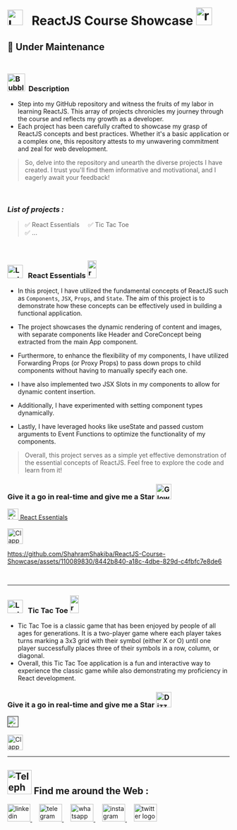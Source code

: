 #  <img src="https://raw.githubusercontent.com/Tarikul-Islam-Anik/Telegram-Animated-Emojis/main/Objects/Laptop.webp" alt="Laptop" width="35" /> &nbsp; ReactJS Course Showcase   <img src="https://skillicons.dev/icons?i=react" height="40" alt="react logo" height="40" width="36"  />

## 🚧 Under Maintenance <br/><br/>
<!----------------------------------------- Description ---------------------------------------->
### <img src="https://raw.githubusercontent.com/Tarikul-Islam-Anik/Animated-Fluent-Emojis/master/Emojis/Symbols/Bubbles.png" alt="Bubbles" width="40" height="40" />&nbsp; Description
- Step into my GitHub repository and witness the fruits of my labor in learning ReactJS. This array of projects chronicles my journey through the course and reflects my growth as a developer.
- Each project has been carefully crafted to showcase my grasp of ReactJS concepts and best practices. Whether it's a basic application or a complex one, this repository attests to my unwavering commitment and zeal for web development.
  
>  So, delve into the repository and unearth the diverse projects I have created. I trust you'll find them informative and motivational, and I eagerly await your feedback!

<br/>

 ### _List of projects :_ 
 > ✅ React Essentials &nbsp;&nbsp;&nbsp; ✅ Tic Tac Toe <br/>
 > ✅ ... &nbsp;&nbsp;&nbsp; 
    
<br/>

<!--=====================  React Essentials =============================-->
### <img src="https://raw.githubusercontent.com/Tarikul-Islam-Anik/Telegram-Animated-Emojis/main/Objects/Laptop.webp" alt="Laptop" width="35" height="30"  /> &nbsp; React Essentials <img src="https://skillicons.dev/icons?i=react" height="40" alt="react logo" width="20"  />
- In this project, I have utilized the fundamental concepts of ReactJS such as `Components`, `JSX`, `Props`, and `State`. The aim of this project is to demonstrate how these concepts can be effectively used in building a functional application.

- The project showcases the dynamic rendering of content and images, with separate components like Header and CoreConcept being extracted from the main App component.
- Furthermore, to enhance the flexibility of my components, I have utilized Forwarding Props (or Proxy Props) to pass down props to child components without having to manually specify each one.
- I have also implemented two JSX Slots in my components to allow for dynamic content insertion.
- Additionally, I have experimented with setting component types dynamically.
- Lastly, I have leveraged hooks like useState and passed custom arguments to Event Functions to optimize the functionality of my components.
> Overall, this project serves as a simple yet effective demonstration of the essential concepts of ReactJS. Feel free to explore the code and learn from it!

<!-------- try it live -------->
 ### Give it a go in real-time and give me a Star <img src="https://raw.githubusercontent.com/Tarikul-Islam-Anik/Animated-Fluent-Emojis/master/Emojis/Travel%20and%20places/Glowing%20Star.png" alt="Glowing Star" width="35"  />
 <a href="https://react-essentials-shahram.netlify.app" target="_blank">
   <img src="https://raw.githubusercontent.com/Tarikul-Islam-Anik/Telegram-Animated-Emojis/main/Objects/Light%20Bulb.webp" alt="Light Bulb" width="25" height="25" /> React Essentials
</a> <br/><br/>
  
<!--------- Video --------->
<img src="https://raw.githubusercontent.com/Tarikul-Islam-Anik/Telegram-Animated-Emojis/main/Objects/Clapper%20Board.webp" alt="Clapper Board" width="35" />

https://github.com/ShahramShakiba/ReactJS-Course-Showcase/assets/110089830/8442b840-a18c-4dbe-829d-c4fbfc7e8de6

  <br/> 

 ***
 <!--=====================  Tic Tac Toe =============================-->
### <img src="https://raw.githubusercontent.com/Tarikul-Islam-Anik/Telegram-Animated-Emojis/main/Objects/Laptop.webp" alt="Laptop" width="35" height="30"  /> &nbsp; Tic Tac Toe <img src="https://skillicons.dev/icons?i=react" height="40" alt="react logo" width="20"  />
- Tic Tac Toe is a classic game that has been enjoyed by people of all ages for generations. It is a two-player game where each player takes turns marking a 3x3 grid with their symbol (either X or O) until one player successfully places three of their symbols in a row, column, or diagonal.
- Overall, this Tic Tac Toe application is a fun and interactive way to experience the classic game while also demonstrating my proficiency in React development.


<!-------- try it live -------->
 ### Give it a go in real-time and give me a Star <img src="https://raw.githubusercontent.com/Tarikul-Islam-Anik/Telegram-Animated-Emojis/main/Symbols/Dizzy.webp" alt="Dizzy" width="35" />
 <a href="" target="_blank">
   <img src="https://raw.githubusercontent.com/Tarikul-Islam-Anik/Telegram-Animated-Emojis/main/Objects/Light%20Bulb.webp" alt="Light Bulb" width="25" height="25" /> 
</a> <br/><br/>
  
<!--------- Video --------->
<img src="https://raw.githubusercontent.com/Tarikul-Islam-Anik/Telegram-Animated-Emojis/main/Objects/Clapper%20Board.webp" alt="Clapper Board" width="35" />



  <br/> 

 ***

 <!--======================= Social Media ===========================-->
 ## <img src="https://raw.githubusercontent.com/Tarikul-Islam-Anik/Telegram-Animated-Emojis/main/Objects/Telephone.webp" alt="Telephone" width="55"  /> Find me around the Web :
<a href="https://www.linkedin.com/in/shahramshakiba/" target="_blank">
    <img src="https://raw.githubusercontent.com/maurodesouza/profile-readme-generator/master/src/assets/icons/social/linkedin/default.svg" width="52" height="40" alt="linkedin logo"  />
  </a> &nbsp;&nbsp;&nbsp;
  <a href="https://t.me/ShahramShakibaa" target="_blank">
    <img src="https://raw.githubusercontent.com/maurodesouza/profile-readme-generator/master/src/assets/icons/social/telegram/default.svg" width="52" height="40" alt="telegram logo"  />
  </a> &nbsp;&nbsp;&nbsp;
  <a href="https://wa.me/message/LM2IMM3ABZ7ZM1" target="_blank">
    <img src="https://raw.githubusercontent.com/maurodesouza/profile-readme-generator/master/src/assets/icons/social/whatsapp/default.svg" width="52" height="40" alt="whatsapp logo"  />
  </a> &nbsp;&nbsp;&nbsp;
  <a href="https://instagram.com/shahram.shakibaa?igshid=MzNlNGNkZWQ4Mg==" target="_blank">
    <img src="https://raw.githubusercontent.com/maurodesouza/profile-readme-generator/master/src/assets/icons/social/instagram/default.svg" width="52" height="40" alt="instagram logo"  />
  </a> &nbsp;&nbsp;&nbsp;
  <a href="https://twitter.com/ShahramShakibaa" target="_blank">
    <img src="https://raw.githubusercontent.com/maurodesouza/profile-readme-generator/master/src/assets/icons/social/twitter/default.svg" width="52" height="40" alt="twitter logo"  />
  </a>

